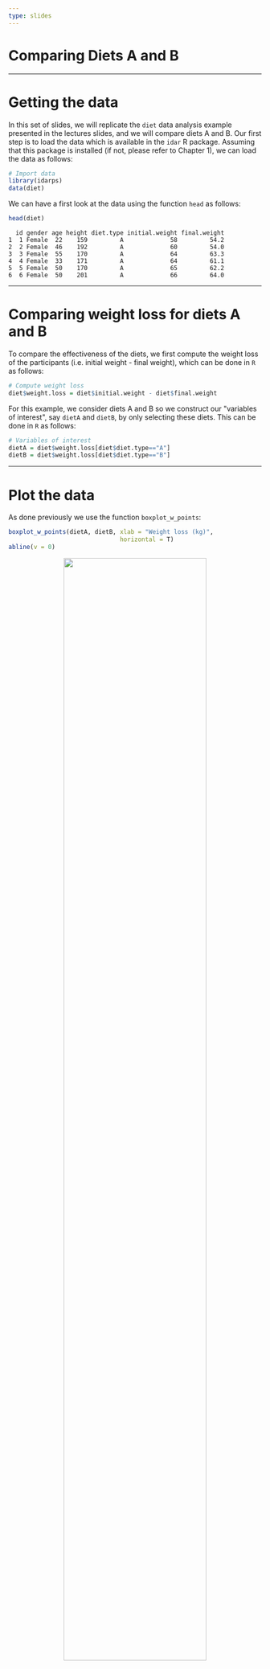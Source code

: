 ```yaml
---
type: slides
---
```


# Comparing Diets A and B

---

# Getting the data

In this set of slides, we will replicate the `diet` data analysis example
presented in the lectures slides, and we will compare diets A and B. Our first step is to load the data which is available in the `idar` R package. Assuming that this package is installed (if not, please refer to Chapter 1), we can load the data as follows:

```r
# Import data
library(idarps) 
data(diet)
```

We can have a first look at the data using the function `head` as follows:

```r
head(diet)
```

```out
  id gender age height diet.type initial.weight final.weight
1  1 Female  22    159         A             58         54.2
2  2 Female  46    192         A             60         54.0
3  3 Female  55    170         A             64         63.3
4  4 Female  33    171         A             64         61.1
5  5 Female  50    170         A             65         62.2
6  6 Female  50    201         A             66         64.0
```

---

# Comparing weight loss for diets A and B

To compare the effectiveness of the diets, we first compute the weight loss of the participants (i.e. initial weight - final weight), which can be done in `R` as follows:

```r
# Compute weight loss
diet$weight.loss = diet$initial.weight - diet$final.weight
```

For this example, we consider diets A and B so we construct our "variables of interest", say `dietA` and `dietB`, by only selecting these diets. This can be done in `R` as follows:

```r
# Variables of interest
dietA = diet$weight.loss[diet$diet.type=="A"]
dietB = diet$weight.loss[diet$diet.type=="B"]
```

---

# Plot the data

As done previously we use the function `boxplot_w_points`:

```r
boxplot_w_points(dietA, dietB, xlab = "Weight loss (kg)", 
                               horizontal = T)
abline(v = 0)
```

<div style="text-align:center"><img src="chap2_example_diet_1.png" alt=" " width="75%">

---

Based on the previous boxplot, Welch's t-test or Wilcoxon rank sum test are both reasonable choices. For this example we will use the Welch's t-test. To compare the effectiveness of diets A and B we start by defining the hypotheses:

\\( H_{0}: \mu_A=\mu_B \\) and \\( H_{a}: \mu_A\neq\mu_B, \\)

where \\( \mu_A \\) and \\( \mu_B \\) denote the mean weight loss for diets A and B, respectively. We consider \\(\alpha \\) = 0.05 and compute the p-value as follows:

---

```r
t.test(dietA, dietB, alternative = "two.sided")
```

```out
	Welch Two Sample t-test

data:  dietA and dietB
t = 0.047594, df = 46.865, p-value = 0.9622
alternative hypothesis: true difference in means is not equal to 0
95 percent confidence interval:
 -1.320692  1.384692
sample estimates:
mean of x mean of y 
    3.300     3.268 
```

Since the p-value is equal to 96.22% which is larger than 5%, we fail to reject the null hypothesis at the 95% confidence level.


